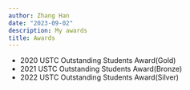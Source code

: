 ```yaml
---
author: Zhang Han
date: "2023-09-02"
description: My awards
title: Awards
---
```


- 2020 USTC Outstanding Students Award(Gold)
- 2021 USTC Outstanding Students Award(Bronze)
- 2022 USTC Outstanding Students Award(Silver)
